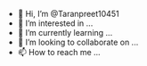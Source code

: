 - 👋 Hi, I’m @Taranpreet10451
- 👀 I’m interested in ...
- 🌱 I’m currently learning ...
- 💞️ I’m looking to collaborate on ...
- 📫 How to reach me ...

<!---
Taranpreet10451/Taranpreet10451 is a ✨ special ✨ repository because its `README.md` (this file) appears on your GitHub profile.
You can click the Preview link to take a look at your changes.
--->

